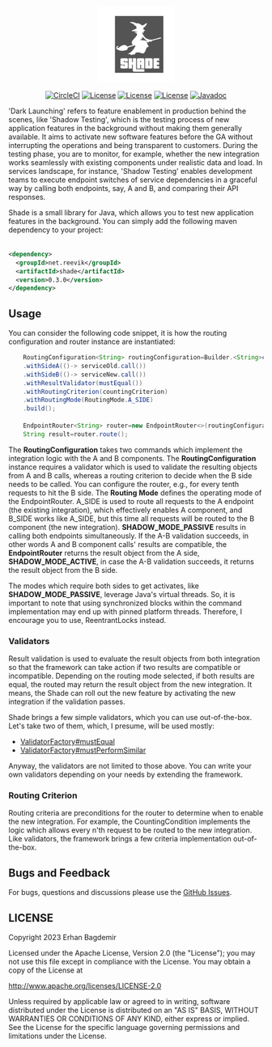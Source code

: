 <p align="center">
<img src="media/shade-logo.png" width=150 />    
</p>

<div align="center">

[![CircleCI](https://dl.circleci.com/status-badge/img/circleci/MijSkLN7jgimc5d7X5xmw1/Cme7KtQEisA8WcpiPBhMCP/tree/main.svg?style=shield&circle-token=7010818212d0b87edb68ac4e0ad06609d52f7426)](https://dl.circleci.com/status-badge/redirect/circleci/MijSkLN7jgimc5d7X5xmw1/Cme7KtQEisA8WcpiPBhMCP/tree/main)
[![License](https://img.shields.io/badge/License-Apache%202.0-blue.svg)](https://opensource.org/licenses/Apache-2.0)
[![License](https://img.shields.io/badge/JDK-21%20-green.svg)](https://github.com/reevik/shade/wiki/Java-Support)
[![License](https://img.shields.io/badge/Release-0.3.0%20-green.svg)](https://central.sonatype.com/artifact/net.reevik/shade)
[![Javadoc](https://img.shields.io/badge/Javadoc%20-green.svg)](https://reevik.github.io/shade/)
</div>

'Dark Launching' refers to feature enablement in production behind the scenes, like 'Shadow
Testing', which is the testing process of new application features in the background without making
them generally available. It aims to activate new software features before the GA without
interrupting the operations and being transparent to customers. During the testing phase, you are to
monitor, for example, whether the new integration works seamlessly with existing components under
realistic data and load. In services landscape, for instance, 'Shadow Testing' enables development
teams to execute endpoint switches of service dependencies in a graceful way by calling both
endpoints, say, A and B, and comparing their API responses.

Shade is a small library for Java, which allows you to test new application features in the
background. You can simply add the following maven dependency to your project:

```xml

<dependency>
  <groupId>net.reevik</groupId>
  <artifactId>shade</artifactId>
  <version>0.3.0</version>
</dependency>
```

## Usage

You can consider the following code snippet, it is how the routing configuration and router instance
are instantiated:

```java
    RoutingConfiguration<String> routingConfiguration=Builder.<String>create()
    .withSideA(()-> serviceOld.call())
    .withSideB(()-> serviceNew.call())
    .withResultValidator(mustEqual())
    .withRoutingCriterion(countingCriterion)
    .withRoutingMode(RoutingMode.A_SIDE)
    .build();

    EndpointRouter<String> router=new EndpointRouter<>(routingConfiguration);
    String result=router.route();
```

The **RoutingConfiguration** takes two commands which implement the integration logic with the A and
B components. The **RoutingConfiguration** instance requires a validator which is used to validate
the resulting objects from A and B calls, whereas a routing criterion to decide when the B side
needs to
be called. You can configure the router, e.g., for every tenth requests to hit the B side. The
**Routing Mode** defines the operating mode of the EndpointRouter. A_SIDE is used to route all
requests to the A endpoint (the existing integration), which effectively enables A component, and
B_SIDE works like A_SIDE, but this time all requests will be routed to the B component (the new
integration). **SHADOW_MODE_PASSIVE** results in calling both endpoints simultaneously. If the A-B
validation succeeds, in other words A and B component calls' results are compatible, the
**EndpointRouter** returns the result object from the A side, **SHADOW_MODE_ACTIVE**, in case the
A-B validation succeeds, it returns the result object from the B side.

The modes which require both sides to get activates, like **SHADOW_MODE_PASSIVE**, leverage Java's
virtual threads. So, it is important to note that using synchronized blocks within the command
implementation may end up with pinned platform threads. Therefore, I encourage you to use,
ReentrantLocks instead.

### Validators

Result validation is used to evaluate the result objects from both integration so that the framework
can take action if two results are compatible or incompatible. Depending on the routing mode
selected, if both results are equal, the routed may return the result object from the new
integration. It means, the Shade can roll out the new feature
by activating the new integration if the validation passes.

Shade brings a few simple validators, which you can use
out-of-the-box. Let's take two of them, which, I presume, will be used mostly:

* [ValidatorFactory#mustEqual](https://reevik.github.io/shade/net/reevik/shade/validators/ValidatorFactory.html#mustEqual())
* [ValidatorFactory#mustPerformSimilar](https://reevik.github.io/shade/net/reevik/shade/validators/ValidatorFactory.html#mustPerformSimilar(java.time.Duration))

Anyway, the validators are not limited to those above. You can write your own validators depending
on your needs by extending the framework.

### Routing Criterion

Routing criteria are preconditions for the router to determine when to enable the new integration.
For example, the CountingCondition implements the logic which allows every n'th request to be routed
to the new integration. Like validators, the framework brings a few criteria implementation
out-of-the-box.

## Bugs and Feedback

For bugs, questions and discussions please use
the [GitHub Issues](https://github.com/reevik/shade/issues).

## LICENSE

Copyright 2023 Erhan Bagdemir

Licensed under the Apache License, Version 2.0 (the "License");
you may not use this file except in compliance with the License.
You may obtain a copy of the License at

http://www.apache.org/licenses/LICENSE-2.0

Unless required by applicable law or agreed to in writing, software
distributed under the License is distributed on an "AS IS" BASIS,
WITHOUT WARRANTIES OR CONDITIONS OF ANY KIND, either express or implied.
See the License for the specific language governing permissions and
limitations under the License.

[license]:LICENSE-2.0.txt
[license img]:https://img.shields.io/badge/License-Apache%202-blue.svg

